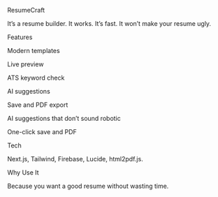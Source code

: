 ResumeCraft

It’s a resume builder. It works. It’s fast. It won’t make your resume ugly.

Features

Modern templates

Live preview

ATS keyword check

AI suggestions

Save and PDF export

AI suggestions that don’t sound robotic

One-click save and PDF

Tech

Next.js, Tailwind, Firebase, Lucide, html2pdf.js.

Why Use It

Because you want a good resume without wasting time.
